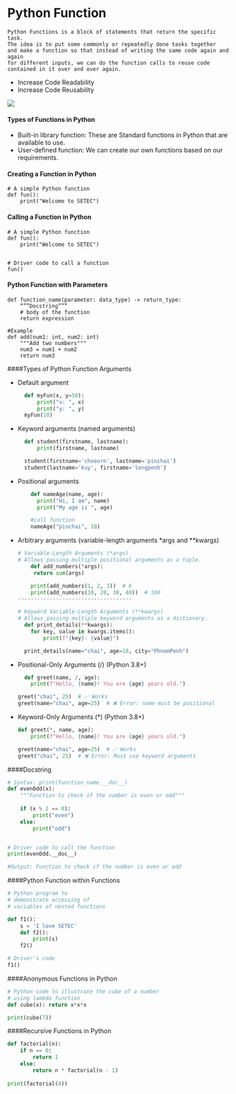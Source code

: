# Python Function

````
Python Functions is a block of statements that return the specific task. 
The idea is to put some commonly or repeatedly done tasks together
and make a function so that instead of writing the same code again and again 
for different inputs, we can do the function calls to reuse code 
contained in it over and over again.
````
+ Increase Code Readability 
+ Increase Code Reusability

![](https://media.geeksforgeeks.org/wp-content/uploads/20220721172423/51.png)

#### Types of Functions in Python
+ Built-in library function: These are Standard functions in Python that are available to use.
+ User-defined function: We can create our own functions based on our requirements.

#### Creating a Function in Python
```
# A simple Python function
def fun():
    print("Welcome to SETEC")
```

#### Calling a Function in Python
````
# A simple Python function
def fun():
    print("Welcome to SETEC")


# Driver code to call a function
fun()
````

#### Python Function with Parameters
```
def function_name(parameter: data_type) -> return_type:
    “””Docstring”””
    # body of the function
    return expression
    
#Example
def add(num1: int, num2: int)
    """Add two numbers"""
    num3 = num1 + num2
    return num3
```

####Types of Python Function Arguments
+ Default argument
  ```python
    def myFun(x, y=50):
        print("x: ", x)
        print("y: ", y)
    myFun(10)
  ```
+ Keyword arguments (named arguments)
  ```python
    def student(firstname, lastname):
        print(firstname, lastname)
  
    student(firstname='choeurn', lastname='pinchai')
    student(lastname='kuy', firstname='longpenh')
  ```
+ Positional arguments
  ```python
      def nameAge(name, age):
        print("Hi, I am", name)
        print("My age is ", age)
  
      #call function      
      nameAge("pinchai", 18)
  ```
+ Arbitrary arguments (variable-length arguments *args and **kwargs)
    ```python
    # Variable-Length Arguments (*args)
    # Allows passing multiple positional arguments as a tuple.
        def add_numbers(*args):
         return sum(args)
    
        print(add_numbers(1, 2, 3))  # 6
        print(add_numbers(10, 20, 30, 40))  # 100
    ------------------------------------
  
    # Keyword Variable-Length Arguments (**kwargs)
    # Allows passing multiple keyword arguments as a dictionary.
      def print_details(**kwargs):
        for key, value in kwargs.items():
            print(f"{key}: {value}")
  
      print_details(name="chai", age=18, city="PhnomPenh")

    ```
+ Positional-Only Arguments (/) (Python 3.8+)
    ```python
      def greet(name, /, age):
        print(f"Hello, {name}! You are {age} years old.")
    
    greet("chai", 25)  # ✅ Works
    greet(name="chai", age=25)  # ❌ Error: name must be positional

    ```
+ Keyword-Only Arguments (*) (Python 3.8+)
    ```python
    def greet(*, name, age):
        print(f"Hello, {name}! You are {age} years old.")
    
    greet(name="chai", age=25)  # ✅ Works
    greet("chai", 25)  # ❌ Error: Must use keyword arguments
    
    ```


####Docstring
```python
# Syntax: print(function_name.__doc__)
def evenOdd(x):
    """Function to check if the number is even or odd"""
    
    if (x % 2 == 0):
        print("even")
    else:
        print("odd")


# Driver code to call the function
print(evenOdd.__doc__)

#Output: Function to check if the number is even or odd

```

####Python Function within Functions
```python
# Python program to
# demonstrate accessing of
# variables of nested functions

def f1():
    s = 'I love SETEC'
    def f2():
        print(s)
    f2()

# Driver's code
f1()

```

####Anonymous Functions in Python
```python
# Python code to illustrate the cube of a number
# using lambda function
def cube(x): return x*x*x

print(cube(7))
```

####Recursive Functions in Python
```python
def factorial(n):
    if n == 0:  
        return 1
    else:
        return n * factorial(n - 1) 
      
print(factorial(4))

```
####
```
```
####
```
```




####
```
```

